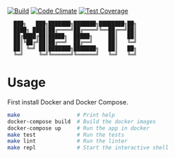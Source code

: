 [![Build](https://circleci.com/gh/scripttease/meet.svg?style=shield)](https://circleci.com/gh/scripttease/meet)
[![Code Climate](https://codeclimate.com/github/scripttease/meet/badges/gpa.svg)](https://codeclimate.com/github/scripttease/meet)
[![Test Coverage](https://codeclimate.com/github/scripttease/meet/badges/coverage.svg)](https://codeclimate.com/github/scripttease/meet/coverage)

```
  ███╗   ███╗███████╗███████╗████████╗██╗
  ████╗ ████║██╔════╝██╔════╝╚══██╔══╝██║
  ██╔████╔██║█████╗  █████╗     ██║   ██║
  ██║╚██╔╝██║██╔══╝  ██╔══╝     ██║   ╚═╝
  ██║ ╚═╝ ██║███████╗███████╗   ██║   ██╗
  ╚═╝     ╚═╝╚══════╝╚══════╝   ╚═╝   ╚═╝
```

# Usage

First install Docker and Docker Compose.

```sh
make                  # Print help
docker-compose build  # Build the docker images
docker-compose up     # Run the app in docker
make test             # Run the tests
make lint             # Run the linter
make repl             # Start the interactive shell
```

